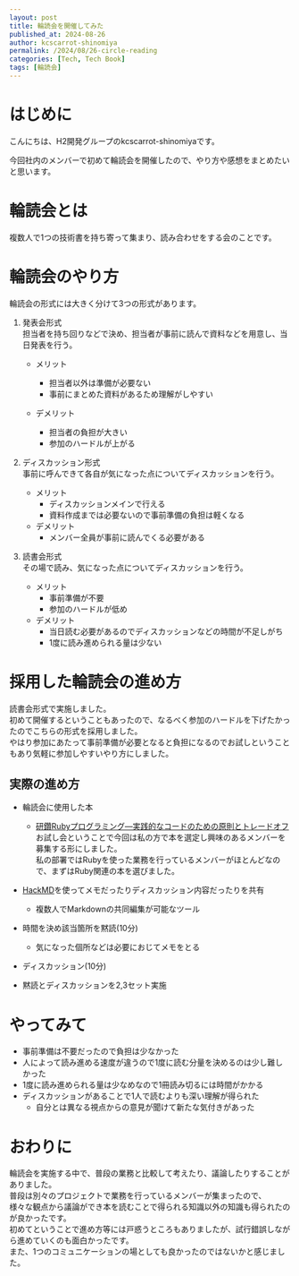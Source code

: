 ```yaml
---
layout: post
title: 輪読会を開催してみた
published_at: 2024-08-26
author: kcscarrot-shinomiya
permalink: /2024/08/26-circle-reading
categories: [Tech, Tech Book]
tags: [輪読会]
---
```

# はじめに

こんにちは、H2開発グループのkcscarrot-shinomiyaです。  

今回社内のメンバーで初めて輪読会を開催したので、やり方や感想をまとめたいと思います。

# 輪読会とは

複数人で1つの技術書を持ち寄って集まり、読み合わせをする会のことです。

# 輪読会のやり方

輪読会の形式には大きく分けて3つの形式があります。

1. 発表会形式  
  担当者を持ち回りなどで決め、担当者が事前に読んで資料などを用意し、当日発表を行う。
   * メリット  
     * 担当者以外は準備が必要ない
     * 事前にまとめた資料があるため理解がしやすい

   * デメリット
     * 担当者の負担が大きい
     * 参加のハードルが上がる

2. ディスカッション形式  
  事前に呼んできて各自が気になった点についてディスカッションを行う。
   * メリット
     * ディスカッションメインで行える
     * 資料作成までは必要ないので事前準備の負担は軽くなる
   * デメリット
     * メンバー全員が事前に読んでくる必要がある

3. 読書会形式  
  その場で読み、気になった点についてディスカッションを行う。
   * メリット
     * 事前準備が不要
     * 参加のハードルが低め
   * デメリット
     * 当日読む必要があるのでディスカッションなどの時間が不足しがち
     * 1度に読み進められる量は少ない

# 採用した輪読会の進め方  

  読書会形式で実施しました。  
  初めて開催するということもあったので、なるべく参加のハードルを下げたかったのでこちらの形式を採用しました。  
  やはり参加にあたって事前準備が必要となると負担になるのでお試しということもあり気軽に参加しやすいやり方にしました。  

## 実際の進め方

* 輪読会に使用した本
  * [研鑽Rubyプログラミング―実践的なコードのための原則とトレードオフ](https://magazine.rubyist.net/articles/0062/0062-polished-ruby.html)  
      お試し会ということで今回は私の方で本を選定し興味のあるメンバーを募集する形にしました。  
      私の部署ではRubyを使った業務を行っているメンバーがほとんどなので、まずはRuby関連の本を選びました。
* [HackMD](https://hackmd.io/)を使ってメモだったりディスカッション内容だったりを共有
  * 複数人でMarkdownの共同編集が可能なツール

* 時間を決め該当箇所を黙読(10分)
  * 気になった個所などは必要におじてメモをとる
* ディスカッション(10分)
* 黙読とディスカッションを2,3セット実施

# やってみて

* 事前準備は不要だったので負担は少なかった
* 人によって読み進める速度が違うので1度に読む分量を決めるのは少し難しかった
* 1度に読み進められる量は少なめなので1冊読み切るには時間がかかる
* ディスカッションがあることで1人で読むよりも深い理解が得られた
   * 自分とは異なる視点からの意見が聞けて新たな気付きがあった

# おわりに

輪読会を実施する中で、普段の業務と比較して考えたり、議論したりすることがありました。  
普段は別々のプロジェクトで業務を行っているメンバーが集まったので、  
様々な観点から議論ができ本を読むことで得られる知識以外の知識も得られたのが良かったです。  
初めてということで進め方等には戸惑うところもありましたが、試行錯誤しながら進めていくのも面白かったです。  
また、1つのコミュニケーションの場としても良かったのではないかと感じました。
